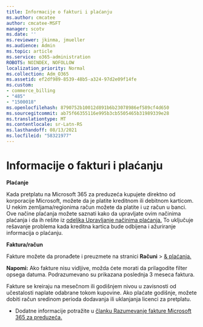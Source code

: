 ```yaml
---
title: Informacije o fakturi i plaćanju
ms.author: cmcatee
author: cmcatee-MSFT
manager: scotv
ms.date: ''
ms.reviewer: jkinma, jmueller
ms.audience: Admin
ms.topic: article
ms.service: o365-administration
ROBOTS: NOINDEX, NOFOLLOW
localization_priority: Normal
ms.collection: Adm_O365
ms.assetid: ef2df989-8539-48b5-a324-97d2e09f14fe
ms.custom:
- commerce_billing
- "485"
- "1500018"
ms.openlocfilehash: 8790752b10012d891b6b23078986ef589cf4d650
ms.sourcegitcommit: ab75f66355116e995b3cb5505465b31989339e28
ms.translationtype: MT
ms.contentlocale: sr-Latn-RS
ms.lasthandoff: 08/13/2021
ms.locfileid: "58321977"
---
```

# <a name="invoice-and-payment-information"></a>Informacije o fakturi i plaćanju

**Plaćanje**

Kada pretplatu na Microsoft 365 za preduzeća kupujete direktno od korporacije Microsoft, možete da je platite kreditnom ili debitnom karticom.  U nekim zemljama/regionima račun možete da platite i uz račun u banci.  Ove načine plaćanja možete saznati kako da upravljate ovim načinima plaćanja i da ih rešite iz [odeljka Upravljanje načinima plaćanja.](https://docs.microsoft.com/microsoft-365/commerce/billing-and-payments/manage-payment-methods) To uključuje rešavanje problema kada kreditna kartica bude odbijena i ažuriranje informacija o plaćanju.

**Faktura/račun**

Fakture možete da pronađete i preuzmete na stranici **Računi**  >  [& plaćanja.](https://go.microsoft.com/fwlink/p/?linkid=848039)  

**Napomi:** Ako fakture nisu vidljive, možda ćete morati da prilagodite filter opsega datuma.  Podrazumevano su prikazana poslednja 3 meseca faktura.

Fakture se kreiraju na mesečnom ili godišnjem nivou u zavisnosti od učestalosti naplate odabrane tokom kupovine.  Ako plaćate godišnje, možete dobiti račun sredinom perioda dodavanja ili uklanjanja licenci za pretplatu.

- Dodatne informacije potražite u [članku Razumevanje fakture Microsoft 365 za preduzeća.](https://docs.microsoft.com/microsoft-365/commerce/billing-and-payments/understand-your-invoice2)